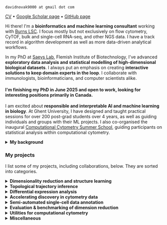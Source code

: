 <p><code>davidnovak9000 at gmail dot com</code></p>
<p><a href="cv.pdf">CV</a> • <a href="https://scholar.google.com/citations?user=FU7FJPcAAAAJ&amp;hl=en">Google Scholar page</a> • <a href="https://github.com/davnovak">GitHub page</a></p>
<p>Hi there! I&#39;m a <strong>bioinformatics and machine learning consultant</strong> working with <a href="https://burnslsc.com">Burns LSC</a>.
I focus mostly but not exclusively on flow cytometry, CyTOF, bulk and single-cell RNA-seq, and other NGS data.
I have a track record in algorithm development as well as more data-driven analytical workflows.</p>

<p>In my PhD at <a href="https://saeyslab.sites.vib.be/en">Saeys Lab</a>, Flemish Institute of Biotechnology, I've advanced <strong>exploratory data analysis and statistical modelling of high-dimensional biological datasets</strong>.
I always put an emphasis on creating <strong>interactive solutions to keep domain experts in the loop</strong>.
I collaborate with immunologists, bioinformaticians, and computer scientists alike.</p>

<h4>I'm finishing my PhD in June 2025 and open to work, looking for interesting positions primarily in Canada.</h4>

<p>I am excited about <strong>responsible and interpretable AI and machine learning in biology</strong>.
At Ghent University, I have designed and taught practical sessions for over 200 post-grad students over 4 years, as well as guiding individuals and groups with their ML projects.
I also co-organised the inaugural <a href="https://training.vib.be/all-trainings/computational-cytometry-summer-school">Computational Cytometry Summer School</a>, guiding participants on statistical analysis within computational cytometry.</p>

<details>
<summary><b>My background</b></summary>
<br>

A biology undergrad, I shifted toward bioinformatics a year into my studies, and went on to do a Master&#39;s and PhD in it.

My research started out at <a href="https://clip.lf2.cuni.cz/en">Childhood Lekaemia Investigation Prague (<b>CLIP</b>)</a>, where I worked with flow &amp; CyTOF data, helping to develop <a href="https://github.com/stuchly/tviblindi"><strong><em>tviblindi</em></strong></a>: an interactive trajectory inference tool powered by <strong>persistent homology</strong>.
This allowed to build multi-organ models of human B-cell development (<a href="https://elifesciences.org/reviewed-preprints/95861">here</a>) and T-cell development (<a href="https://onlinelibrary.wiley.com/doi/full/10.1002/eji.202451004">here</a>).

I started a collaboration with UCLouvain to I develop <a href="https://github.com/saeyslab/ViVAE"><strong><em>ViVAE</em></strong></a> and <a href="https://github.com/saeyslab/ViScore"><strong><em>ViScore</em></strong></a>: a novel VAE-based <strong>dimension-reduction</strong> model with QC measures grounded in <strong>differential geometry</strong>, and a framework for evaluating embeddings of single-cell datasets.
Our manuscript (<a href="https://www.biorxiv.org/content/10.1101/2023.11.23.568428v3">here</a>) is under review now.

Working with immunologists from the NIH, I designed and validated <a href="https://github.com/saeyslab/iidx"><em>iidx</em></a>: an end-to-end pipeline for large-scale statistical analysis of complex age- and sex-associated immunophe- notype changes, and put it to use with a 2196-donor flow cytometry data cohort.

<hr>
</details>

<h3 id="my-projects">My projects</h3>
<p>I list some of my projects, including collaborations, below.
They are sorted into categories.</p>
<details>
<summary><b>Dimensionality reduction and structure learning</b></summary>
<br>

<h4><a href="https://github.com/saeyslab/ViVAE"><strong>ViVAE</strong></a></h4>

Lower-dimensional mbedding framework that demonstrably <strong>improves structure preservation, interpretability and QC in scRNA-seq dimensionality reduction</strong>.
Using VAEs, a novel stochastic-MDS loss (based on <a href="https://github.com/PierreLambert3/SQuaD-MDS-and-FItSNE-hybrid">SQuadMDS</a>) and data de-noising, we achieve a better balance of local and global structure preservation with scRNA-seq data.
Additionally, the model is equipped with a novel and generalisable algorithm for detecting latent space distortions (encoder indicatrices) and integrates with <a href="https://github.com/saeyslab/FlowSOM_Python">FlowSOM</a>.
I am the first author the associated manuscript, penned with my co-authors from Ghent University and UCLouvain (read current <a href="https://www.biorxiv.org/content/10.1101/2023.11.23.568428v3">pre-print</a> here).
The work was presented at CYTO 2024.

<h4><a href="https://github.com/saeyslab/GroupEnc"><strong>GroupEnc</strong></a></h4>

<em>GroupEnc</em> is a proof-of-concept project for parametric multi-dimensional scaling (MDS) on GPU, presented at BNAIC/BeNeLearn 2023.
Check out the conference paper <a href="https://bnaic2023.tudelft.nl/static/media/BNAICBENELEARN_2023_paper_46.9317ce00beb72bf31803.pdf">here</a>.


<hr>
</details>

<details>
<summary><b>Topological trajectory inference</b></summary>
<br>

<h4><a href="https://github.com/stuchly/tviblindi"><strong>tviblindi</strong></a></h4>

<em>tviblindi</em> is a <strong>semi-supervised single-cell TI tool</strong> that uses TDA and <strong>persistent homology</strong> to work with high-dimensional data.
For my master thesis, I implemented parts of the TDA pipeline in C++ and created a <strong>method for clustering trajectories based on persistent homology</strong>, as well a <strong>GUI in Shiny</strong>.
The tool has since been applied successfully to create multi-organ models of development that refine descriptions of human <a href="https://onlinelibrary.wiley.com/doi/10.1002/eji.202451004">B-cell</a> and <a href="https://elifesciences.org/reviewed-preprints/95861/figures">T-cell</a> development.

<hr>
</details>

<details>
<summary><b>Differential expression analysis</b></summary>
<br>

<h4><a href="https://github.com/saeyslab/iidx"><strong><em>iidx:</em> interpretable and interactive differential expression in cytometry</strong></a></h4>

<i>iidx</i> is the most comprehensive workflow for pre-processing and differential expression analysis in large cytometry cohorts to date.
The work will be presented by me &amp; Thomas Liechti at CYTO 2025.

<h4><a href="https://github.com/davnovak/tidycell"><strong>tidycell</strong></a></h4>

<em>tidycell</em> is a basic differential expression analysis tool written in R for cytometry data.
I developed during my time at <a href="https://clip.lf2.cuni.cz/cs">CLIP</a>.
It has been applied on GvHD data and in a project on head &amp; neck cancers at <a href="https://www.biocev.eu/en">Biocev</a>.

<hr>
</details>

<details>
<summary><b>Accelerating discovery in cytometry data</b></summary>

<h4><a href="https://github.com/saeyslab/SingleBench"><strong>SingleBench</strong></a></h4>

<em>SingleBench</em> will get you from data to discovery quicker.
It is an R framework for better interpretation of cytometry clustering, hyperparameter tuning &amp; benchmarking.

<hr>
</details>

<details>
<summary><b>Semi-automated single-cell data annotation</b></summary>
<br>

<h4><a href="https://github.com/davnovak/hloss"><strong>hloss</strong></a></h4>

<em>hloss</em> is a work I presented at the ABLS 2022 bioinformatics conference.
It tackles the issue of evaluating cell type classification in single-cell data in a way that reflects known hierarchies and ontologies.
A novel scoring approach incorporates a biological prior to assess error based on degrees of relatedness.

<h4><a href="https://github.com/davnovak/SplitScore"><strong>SplitScore</strong></a></h4>

Work in progress on alternatives to hierarchical metaclustering done by <a href="https://github.com/saeyslab/FlowSOM">FlowSOM</a>.
Clusters are merged so as to preserve reasonable signal distributions per channel.
In practice, this can be done through preserving unimodality of marker expression (for cytometry data).
This is an ongoing effort, since the requirement of preserving some distribution modalities in metaclustering arises now and then in different projects.

<hr>
</details>

<details>
<summary><b>Evaluation &amp; benchmarking of dimension reduction</b></summary>
<br>

<h4><a href="https://github.com/saeyslab/ViScore"><strong>ViScore</strong></a></h4>

<em>ViScore</em> is a collection of <strong>evaluation metrics for dimensionality reduction</strong> that address past problems with <strong>fairness and scalability</strong>.
Together with collaborators from UCLouvain, we have released a battery of both unsupervised and supervised evaluation algorithms and an <strong>extensible HPC benchmarking framework</strong>.
We build on <strong>RNX curves</strong> and the <a href="https://github.com/akonstodata/NPE"><strong>Neighbouhood Proportion Error</strong></a> to provide novel embedding-level and population-level scores.
This is described in our <em>ViVAE</em> <a href="https://www.biorxiv.org/content/10.1101/2023.11.23.568428v3">pre-print</a>.

We&#39;re incorporating some of the evaluation metrics from <em>ViScore</em> into <a href="https://github.com/aida-ugent/TRACE"><strong>TRACE</strong></a>, which will be presented at CYTO 2025 by <a href="https://github.com/laura-hajzokova">Laura Hajzoková</a>.

<hr>
</details>

<details>
<summary><b>Utilities for computational cytometry</b></summary>
<br>

<h4><a href="https://github.com/davnovak/qctoy"><strong>qctoy</strong></a></h4>

<em>qctoy</em> is an R package for <strong>simulating aberrances in flow cytometry measurements</strong> that are relevant in designing QC tools and pipelines.
I developed this small tool during a summer internship at Saeys Lab to help with designing the QC algorithm what eventually became <a href="https://bioconductor.org/packages/release/bioc/html/PeacoQC.html"><strong>PeacoQC</strong></a>.

<h4><a href="https://github.com/davnovak/auto_compensate"><strong>auto_compensate</strong></a></h4>

<em>auto_compensate</em> is an automated pipeline for large-scale <strong>cytometry data compensation</strong> I designed for <a href="https://clip.lf2.cuni.cz/cs">CLIP</a>.

<hr>
</details>

<details>
<summary><b>Miscellaneous</b></summary>
<br>

<h4><a href="https://github.com/davnovak/hidden"><strong>hidden</strong></a></h4>

<em>hidden</em> is a hidden Markov model simulator in R.
I wrote it to understand HMMs better.

<h4><a href="https://github.com/katebrich/command_line_parser"><strong>CommandLineParser</strong></a></h4>

<em>CommandLineParser</em> is a C#/.NET API I co-wrote with <a href="https://github.com/katebrich">Kačka Břicháčková</a>.
This is a course project we teamed up for during our Master&#39;s in Bioinformatics at Charles University.

<h4><a href="https://github.com/davnovak/avl_tree"><strong>avl_tree</strong></a></h4>

<em>avl_tree</em> is an Adelson-Velsky and Landis tree implementation in Pascal.
It&#39;s some of my earliest code, written during my Bachelor&#39;s in Biology during which I took elective comp sci courses.

<h4><a href="https://github.com/davnovak/RCondaRun"><strong>RCondaRun</strong></a></h4>

<em>RCondaRun</em> is a tiny package for switching between Conda environments within a single R session when interfacing with Python.

<hr>
</details>

